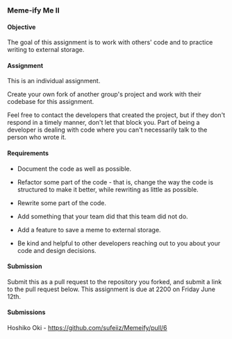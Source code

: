 ### Meme-ify Me II

#### Objective

The goal of this assignment is to work with others' code and to practice writing to external storage.

#### Assignment

This is an individual assignment.

Create your own fork of another group's project and work with their codebase for this assignment.

Feel free to contact the developers that created the project, but if they don't respond in a timely manner,
don't let that block you. Part of being a developer is dealing with code where you can't necessarily talk
to the person who wrote it.

#### Requirements

* Document the code as well as possible.

* Refactor some part of the code - that is, change the way the code is structured to make it better, while
rewriting as little as possible.

* Rewrite some part of the code.

* Add something that your team did that this team did not do.

* Add a feature to save a meme to external storage.

* Be kind and helpful to other developers reaching out to you about your code and design decisions.

#### Submission

Submit this as a pull request to the repository you forked, and submit a link to the pull request below. This assignment is due at 2200 on Friday June 12th.

#### Submissions
Hoshiko Oki - https://github.com/sufeiiz/Memeify/pull/6
